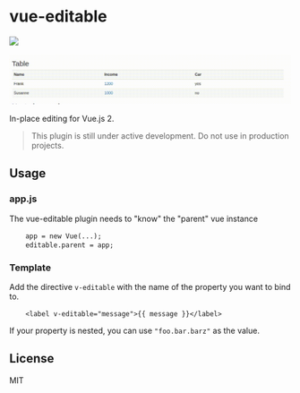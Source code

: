 # vue-editable

[![](https://img.shields.io/badge/vue-2.x-brightgreen.svg)](https://vuejs.org)

![](https://raw.githubusercontent.com/cmllr/vue-editable/master/example/example.gif)
 


In-place editing for Vue.js 2.

> This plugin is still under active development. Do not use in production projects.

## Usage

### app.js

The vue-editable plugin needs to "know" the "parent" vue instance

```
    app = new Vue(...);
    editable.parent = app;
```

### Template

Add the directive `v-editable` with the name of the property you want to bind to.

``` 
    <label v-editable="message">{{ message }}</label> 
```

If your property is nested, you can use `"foo.bar.barz"` as the value.

## License

MIT
